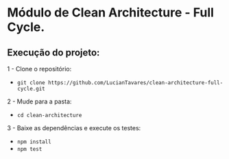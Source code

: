 # Módulo de Clean Architecture - Full Cycle.

## Execução do projeto:

1 - Clone o repositório:
- `git clone https://github.com/LucianTavares/clean-architecture-full-cycle.git`

2 - Mude para a pasta:
- `cd clean-architecture`

3 - Baixe as dependências e execute os testes: 
- `npm install`
- `npm test`